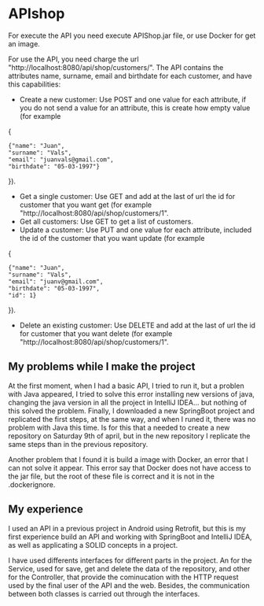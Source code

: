 # APIshop

For execute the API you need execute APIShop.jar file, or use Docker for get an image.

For use the API, you need charge the url "http://localhost:8080/api/shop/customers/". The API contains the attributes name, surname, email and birthdate for each customer, and have this capabilities:

* Create a new customer: Use POST and one value for each attribute, if you do not send a value for an attribute, this is create how empty value (for example 

{

    {"name": "Juan",
    "surname": "Vals",
    "email": "juanvals@gmail.com",
    "birthdate": "05-03-1997"}

}).

* Get a single customer: Use GET and add at the last of url the id for customer that you want get (for example "http://localhost:8080/api/shop/customers/1".
* Get all customers: Use GET to get a list of customers.
* Update a customer: Use PUT and one value for each attribute, included the id of the customer that you want update (for example 

{
    
    {"name": "Juan",
    "surname": "Vals",
    "email": "juanv@gmail.com",
    "birthdate": "05-03-1997",
    "id": 1}

}).


* Delete an existing customer: Use DELETE and add at the last of url the id for customer that you want delete (for example "http://localhost:8080/api/shop/customers/1".

## My problems while I make the project

At the first moment, when I had a basic API, I tried to run it, but a problen with Java appeared, I tried to solve this error installing new versions of java, changing the java version in all the project in IntelliJ IDEA... but nothing of this solved the problem. Finally, I downloaded a new SpringBoot project and replicated the first steps, at the same way, and when I runed it, there was no problem with Java this time. Is for this that a needed to create a new repository on Saturday 9th of april, but in the new repository I replicate the same steps than in the previous repository.

Another problem that I found it is build a image with Docker, an error that I can not solve it appear. This error say that Docker does not have access to the jar file, but the root of these file is correct and it is not in the .dockerignore.

## My experience

I used an API in a previous project in Android using Retrofit, but this is my first experience build an API and working with SpringBoot and IntelliJ IDEA, as well as applicating a SOLID concepts in a project.

I have used differents interfaces for different parts in the project. An for the Service, used for save, get and delete the data of the repository, and other for the Controller, that provide the cominucation with the HTTP request used by the final user of the API and the web. Besides, the communication between both classes is carried out through the interfaces.
